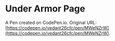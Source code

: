 # Under Armor Page

A Pen created on CodePen.io. Original URL: [https://codepen.io/vedant26cfc/pen/MWeNZrW](https://codepen.io/vedant26cfc/pen/MWeNZrW).


